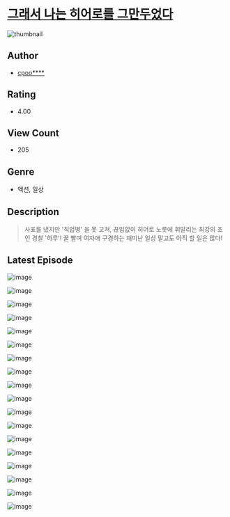 # [그래서 나는 히어로를 그만두었다](https://comic.naver.com/bestChallenge/list?titleId=811429)
![thumbnail](https://image-comic.pstatic.net/user_contents_data/challenge_comic/2023/05/25/360817/upload_3544958735941514340_480x623.jpeg)

## Author
- [cpoo****](https://comic.naver.com/artistTitle?id=360817)

## Rating
- 4.00

## View Count
- 205

## Genre
- 액션, 일상

## Description
> 사표를 냈지만 '직업병' 을 못 고쳐, 끊임없이 히어로 노릇에 휘말리는 최강의 초인 경찰 '하루'! 꿀 빨며 여자애 구경하는 재미난 일상 말고도 아직 할 일은 많다!


## Latest Episode
![image](https://image-comic.pstatic.net/user_contents_data/challenge_comic/2023/05/25/360817/upload_7293124644471988835.jpeg)

![image](https://image-comic.pstatic.net/user_contents_data/challenge_comic/2023/05/25/360817/upload_3486459452471719777.jpeg)

![image](https://image-comic.pstatic.net/user_contents_data/challenge_comic/2023/05/25/360817/upload_3762531428235554866.jpeg)

![image](https://image-comic.pstatic.net/user_contents_data/challenge_comic/2023/05/25/360817/upload_3618191729336857141.jpeg)

![image](https://image-comic.pstatic.net/user_contents_data/challenge_comic/2023/05/25/360817/upload_7220787740872816692.jpeg)

![image](https://image-comic.pstatic.net/user_contents_data/challenge_comic/2023/05/25/360817/upload_3978989852199039076.jpeg)

![image](https://image-comic.pstatic.net/user_contents_data/challenge_comic/2023/05/25/360817/upload_4064044992232173668.jpeg)

![image](https://image-comic.pstatic.net/user_contents_data/challenge_comic/2023/05/25/360817/upload_4135259260130244918.jpeg)

![image](https://image-comic.pstatic.net/user_contents_data/challenge_comic/2023/05/25/360817/upload_3904679370898367544.jpeg)

![image](https://image-comic.pstatic.net/user_contents_data/challenge_comic/2023/05/25/360817/upload_4123382138730145337.jpeg)

![image](https://image-comic.pstatic.net/user_contents_data/challenge_comic/2023/05/25/360817/upload_3905294209173906998.jpeg)

![image](https://image-comic.pstatic.net/user_contents_data/challenge_comic/2023/05/25/360817/upload_3847261795793265205.jpeg)

![image](https://image-comic.pstatic.net/user_contents_data/challenge_comic/2023/05/25/360817/upload_7221856482502064485.jpeg)

![image](https://image-comic.pstatic.net/user_contents_data/challenge_comic/2023/05/25/360817/upload_7018123776855859766.jpeg)

![image](https://image-comic.pstatic.net/user_contents_data/challenge_comic/2023/05/25/360817/upload_7162469639068332646.jpeg)

![image](https://image-comic.pstatic.net/user_contents_data/challenge_comic/2023/05/25/360817/upload_7364848180953101925.jpeg)

![image](https://image-comic.pstatic.net/user_contents_data/challenge_comic/2023/05/25/360817/upload_3691044278804625462.jpeg)

![image](https://image-comic.pstatic.net/user_contents_data/challenge_comic/2023/05/25/360817/upload_3486177761888318009.jpeg)
